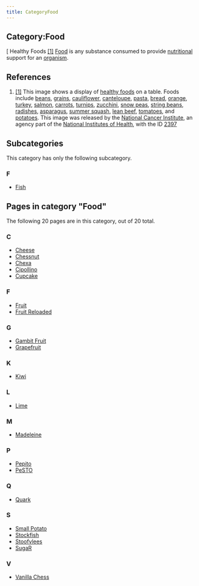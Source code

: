 ```yaml
---
title: CategoryFood
---
```

## Category:Food



\[ Healthy Foods <a id="cite-note-1" href="#cite-ref-1">[1]</a>
[Food](https://en.wikipedia.org/wiki/Food) is any substance consumed to provide [nutritional](https://en.wikipedia.org/wiki/Nutrient) support for an [organism](https://en.wikipedia.org/wiki/Organism).

## References

1. <a id="cite-ref-1" href="#cite-note-1">[1]</a> This image shows a display of [healthy foods](https://en.wikipedia.org/wiki/Healthy_food) on a table. Foods include [beans](https://en.wikipedia.org/wiki/Bean), [grains](https://en.wikipedia.org/wiki/Grain), [cauliflower](https://en.wikipedia.org/wiki/Cauliflower), [canteloupe](https://en.wikipedia.org/wiki/Cantaloupe), [pasta](https://en.wikipedia.org/wiki/Pasta), [bread](https://en.wikipedia.org/wiki/Bread), [orange](<https://en.wikipedia.org/wiki/Orange_(fruit)>), [turkey](<https://en.wikipedia.org/wiki/Turkey_(bird)>), [salmon](https://en.wikipedia.org/wiki/Salmon), [carrots](https://en.wikipedia.org/wiki/Carrot), [turnips](https://en.wikipedia.org/wiki/Turnip), [zucchini](https://en.wikipedia.org/wiki/Zucchini), [snow peas](https://en.wikipedia.org/wiki/Snow_pea), [string beans](https://en.wikipedia.org/wiki/Green_bean), [radishes](https://en.wikipedia.org/wiki/Radish), [asparagus](https://en.wikipedia.org/wiki/Asparagus), [summer squash](https://en.wikipedia.org/wiki/Summer_squash), [lean beef](https://en.wikipedia.org/wiki/Beef), [tomatoes](https://en.wikipedia.org/wiki/Tomato), and [potatoes](https://en.wikipedia.org/wiki/Potato). This image was released by the [National Cancer Institute](https://en.wikipedia.org/wiki/National_Cancer_Institute), an agency part of the [National Institutes of Health](https://en.wikipedia.org/wiki/National_Institutes_of_Health), with the ID [2397](https://visualsonline.cancer.gov/details.cfm?imageid=2397)

## Subcategories

This category has only the following subcategory.

### F

- [Fish](Category:Fish "Category:Fish")

## Pages in category "Food"

The following 20 pages are in this category, out of 20 total.

### C

- [Cheese](Cheese "Cheese")
- [Chessnut](Chessnut "Chessnut")
- [Chexa](Chexa "Chexa")
- [Cipollino](Cipollino "Cipollino")
- [Cupcake](Cupcake "Cupcake")

### F

- [Fruit](Fruit "Fruit")
- [Fruit Reloaded](Fruit_Reloaded "Fruit Reloaded")

### G

- [Gambit Fruit](Gambit_Fruit "Gambit Fruit")
- [Grapefruit](Grapefruit "Grapefruit")

### K

- [Kiwi](Kiwi "Kiwi")

### L

- [Lime](Lime "Lime")

### M

- [Madeleine](Madeleine "Madeleine")

### P

- [Pepito](Pepito "Pepito")
- [PeSTO](PeSTO "PeSTO")

### Q

- [Quark](Quark "Quark")

### S

- [Small Potato](Small_Potato "Small Potato")
- [Stockfish](Stockfish "Stockfish")
- [Stoofvlees](Stoofvlees "Stoofvlees")
- [SugaR](SugaR "SugaR")

### V

- [Vanilla Chess](Vanilla_Chess "Vanilla Chess")

